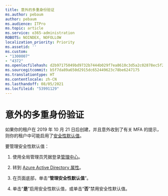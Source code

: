 ```yaml
---
title: 意外的多重身份验证
ms.author: pebaum
author: pebaum
ms.audience: ITPro
ms.topic: article
ms.service: o365-administration
ROBOTS: NOINDEX, NOFOLLOW
localization_priority: Priority
ms.assetid: ''
ms.custom:
- "1300007"
- "4372"
ms.openlocfilehash: d2b97175049bd9732b7444b029f7ea8610c3d5a2c02878ec5f20ded916baadd5
ms.sourcegitcommit: b5f7da89a650d2915dc652449623c78be6247175
ms.translationtype: HT
ms.contentlocale: zh-CN
ms.lasthandoff: 08/05/2021
ms.locfileid: "53991129"
---
```

# <a name="unexpected-multi-factor-authentication"></a>意外的多重身份验证

如果你的租户在 2019 年 10 月 21 日后创建，并且意外收到了有关 MFA 的提示，则你的租户中可能启用了[安全性默认值](https://aka.ms/securitydefaults)。 

要管理安全性默认值：

1. 使用全局管理员凭据登录[管理中心](https://go.microsoft.com/fwlink/p/?linkid=834822)。

2. 转到 [Azure Active Directory 属性](https://portal.azure.com/#blade/Microsoft_AAD_IAM/ActiveDirectoryMenuBlade/Properties)。

3. 在页面底部，单击“**管理安全性默认值**”。

4. 单击“**是**”启用安全性默认值，或单击“**否**”禁用安全性默认值。
